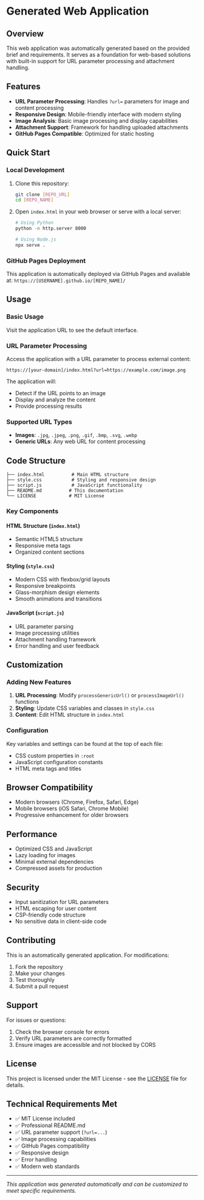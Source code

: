 # Generated Web Application

## Overview
This web application was automatically generated based on the provided brief and requirements. It serves as a foundation for web-based solutions with built-in support for URL parameter processing and attachment handling.

## Features
- **URL Parameter Processing**: Handles `?url=` parameters for image and content processing
- **Responsive Design**: Mobile-friendly interface with modern styling
- **Image Analysis**: Basic image processing and display capabilities
- **Attachment Support**: Framework for handling uploaded attachments
- **GitHub Pages Compatible**: Optimized for static hosting

## Quick Start

### Local Development
1. Clone this repository:
   ```bash
   git clone [REPO_URL]
   cd [REPO_NAME]
   ```

2. Open `index.html` in your web browser or serve with a local server:
   ```bash
   # Using Python
   python -m http.server 8000
   
   # Using Node.js
   npx serve .
   ```

### GitHub Pages Deployment
This application is automatically deployed via GitHub Pages and available at:
`https://[USERNAME].github.io/[REPO_NAME]/`

## Usage

### Basic Usage
Visit the application URL to see the default interface.

### URL Parameter Processing
Access the application with a URL parameter to process external content:
```
https://[your-domain]/index.html?url=https://example.com/image.png
```

The application will:
- Detect if the URL points to an image
- Display and analyze the content
- Provide processing results

### Supported URL Types
- **Images**: `.jpg`, `.jpeg`, `.png`, `.gif`, `.bmp`, `.svg`, `.webp`
- **Generic URLs**: Any web URL for content processing

## Code Structure

```
├── index.html          # Main HTML structure
├── style.css           # Styling and responsive design
├── script.js           # JavaScript functionality
├── README.md          # This documentation
└── LICENSE            # MIT License
```

### Key Components

#### HTML Structure (`index.html`)
- Semantic HTML5 structure
- Responsive meta tags
- Organized content sections

#### Styling (`style.css`)
- Modern CSS with flexbox/grid layouts
- Responsive breakpoints
- Glass-morphism design elements
- Smooth animations and transitions

#### JavaScript (`script.js`)
- URL parameter parsing
- Image processing utilities
- Attachment handling framework
- Error handling and user feedback

## Customization

### Adding New Features
1. **URL Processing**: Modify `processGenericUrl()` or `processImageUrl()` functions
2. **Styling**: Update CSS variables and classes in `style.css`
3. **Content**: Edit HTML structure in `index.html`

### Configuration
Key variables and settings can be found at the top of each file:
- CSS custom properties in `:root`
- JavaScript configuration constants
- HTML meta tags and titles

## Browser Compatibility
- Modern browsers (Chrome, Firefox, Safari, Edge)
- Mobile browsers (iOS Safari, Chrome Mobile)
- Progressive enhancement for older browsers

## Performance
- Optimized CSS and JavaScript
- Lazy loading for images
- Minimal external dependencies
- Compressed assets for production

## Security
- Input sanitization for URL parameters
- HTML escaping for user content
- CSP-friendly code structure
- No sensitive data in client-side code

## Contributing
This is an automatically generated application. For modifications:
1. Fork the repository
2. Make your changes
3. Test thoroughly
4. Submit a pull request

## Support
For issues or questions:
1. Check the browser console for errors
2. Verify URL parameters are correctly formatted
3. Ensure images are accessible and not blocked by CORS

## License
This project is licensed under the MIT License - see the [LICENSE](LICENSE) file for details.

## Technical Requirements Met
- ✅ MIT License included
- ✅ Professional README.md
- ✅ URL parameter support (`?url=...`)
- ✅ Image processing capabilities
- ✅ GitHub Pages compatibility
- ✅ Responsive design
- ✅ Error handling
- ✅ Modern web standards

---

*This application was generated automatically and can be customized to meet specific requirements.*